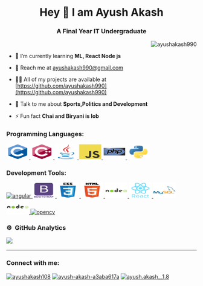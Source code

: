 <h1 align="center">Hey 👋 I am Ayush Akash</h1>
<h3 align="center">A Final Year IT Undergraduate</h3>

<p align="right"> <img src="https://komarev.com/ghpvc/?username=ayushakash990&label=Profile%20views&color=0e75b6&style=flat" alt="ayushakash990" /> </p>

- 🌱 I’m currently learning **ML, React Node js**

- 📧 Reach me at [ayushakash990@gmail.com](ayushakash990@gmail.com)

- 👨‍💻 All of my projects are available at [https://github.com/ayushakash990](https://github.com/ayushakash990)

- 💬 Talk to me about **Sports,Politics and Development**

- ⚡ Fun fact **Chai and Biryani is lob**


<h3 align="left">Programming Languages:</h3>
<p align="left"> <a href="https://www.cprogramming.com/" target="_blank"> <img src="https://raw.githubusercontent.com/devicons/devicon/master/icons/c/c-original.svg" alt="c" width="60" height="40"/> </a> <a href="https://www.w3schools.com/cpp/" target="_blank"> <img src="https://raw.githubusercontent.com/devicons/devicon/master/icons/cplusplus/cplusplus-original.svg" alt="cplusplus" width="60" height="40"/> </a> <a href="https://www.java.com" target="_blank"> <img src="https://raw.githubusercontent.com/devicons/devicon/master/icons/java/java-original.svg" alt="java" width="60" height="40"/> </a> <a href="https://developer.mozilla.org/en-US/docs/Web/JavaScript" target="_blank"> <img src="https://raw.githubusercontent.com/devicons/devicon/master/icons/javascript/javascript-original.svg" alt="javascript" width="60" height="40"/> </a> <a href="https://www.php.net" target="_blank"> <img src="https://raw.githubusercontent.com/devicons/devicon/master/icons/php/php-original.svg" alt="php" width="60" height="40"/> </a> <a href="https://www.python.org" target="_blank"> <img src="https://raw.githubusercontent.com/devicons/devicon/master/icons/python/python-original.svg" alt="python" width="60" height="40"/> </a> </p>

<h3 align="left">Development Tools:</h3>
<p align="left"> <a href="https://angular.io" target="_blank"> <img src="https://angular.io/assets/images/logos/angular/angular.svg" alt="angular" width="60" height="40"/> </a> <a href="https://getbootstrap.com" target="_blank"> <img src="https://raw.githubusercontent.com/devicons/devicon/master/icons/bootstrap/bootstrap-plain-wordmark.svg" alt="bootstrap" width="60" height="40"/> </a> <a href="https://www.w3schools.com/css/" target="_blank"> <img src="https://raw.githubusercontent.com/devicons/devicon/master/icons/css3/css3-original-wordmark.svg" alt="css3" width="60" height="40"/> </a> <a href="https://www.w3.org/html/" target="_blank"> <img src="https://raw.githubusercontent.com/devicons/devicon/master/icons/html5/html5-original-wordmark.svg" alt="html5" width="60" height="40"/> </a> <a href="https://nodejs.org" target="_blank"> <img src="https://raw.githubusercontent.com/devicons/devicon/master/icons/nodejs/nodejs-original-wordmark.svg" alt="nodejs" width="60" height="40"/> </a> <a href="https://reactjs.org/" target="_blank"> <img src="https://raw.githubusercontent.com/devicons/devicon/master/icons/react/react-original-wordmark.svg" alt="react" width="60" height="40"/> </a> <a href="https://www.mysql.com/" target="_blank"> <img src="https://raw.githubusercontent.com/devicons/devicon/master/icons/mysql/mysql-original-wordmark.svg" alt="mysql" width="60" height="40"/> </a> <a href="https://nodejs.org" target="_blank"> <img src="https://raw.githubusercontent.com/devicons/devicon/master/icons/nodejs/nodejs-original-wordmark.svg" alt="nodejs" width="60" height="40"/> </a> <a href="https://opencv.org/" target="_blank"> <img src="https://www.vectorlogo.zone/logos/opencv/opencv-icon.svg" alt="opencv" width="60" height="40"/> </a> </p>

### ⚙️ &nbsp;GitHub Analytics
<p align="left">
<a href="https://github.com/ayushakash990">
  <img height="230em" src="https://github-readme-stats.vercel.app/api?username=ayushakash990&show_icons=true&theme=midnight-purple&include_all_commits=true&count_private=true" />
  <hr>
</a>
</p>

<h3 align="left">Connect with me:</h3>
<p align="left">
<a href="https://twitter.com/ayushakash108" target="blank"><img align="center" src="https://raw.githubusercontent.com/rahuldkjain/github-profile-readme-generator/master/src/images/icons/Social/twitter.svg" alt="ayushakash108" height="30" width="60" /></a>
<a href="https://linkedin.com/in/ayush-akash-a3aba617a" target="blank"><img align="center" src="https://raw.githubusercontent.com/rahuldkjain/github-profile-readme-generator/master/src/images/icons/Social/linked-in-alt.svg" alt="ayush-akash-a3aba617a" height="30" width="60" /></a>
<a href="https://instagram.com/ayush.akash__1.8" target="blank"><img align="center" src="https://raw.githubusercontent.com/rahuldkjain/github-profile-readme-generator/master/src/images/icons/Social/instagram.svg" alt="ayush.akash__1.8" height="30" width="60" /></a>
</p>
